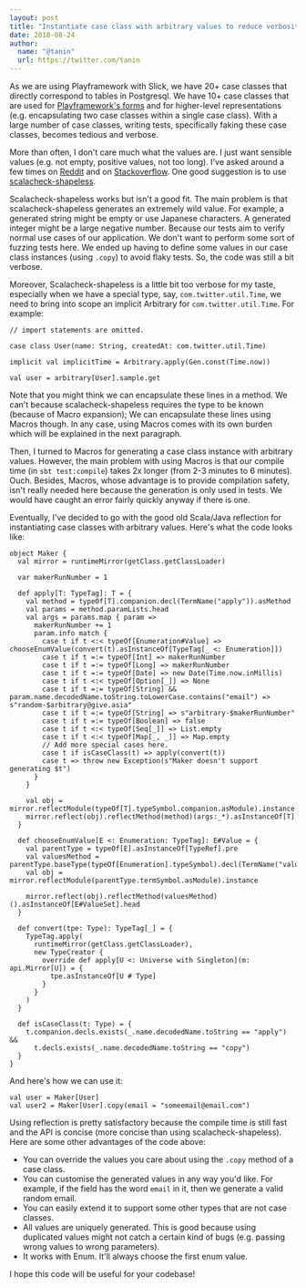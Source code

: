 ```yaml
---
layout: post
title: "Instantiate case class with arbitrary values to reduce verbosity in tests"
date: 2018-08-24
author:
  name: "@tanin"
  url: https://twitter.com/tanin
---
```


As we are using Playframework with Slick, we have 20+ case classes that directly correspond to tables in Postgresql.
We have 10+ case classes that are used for [Playframework's forms](https://www.playframework.com/documentation/2.6.x/ScalaForms) and for higher-level representations (e.g. encapsulating two case classes within a single case class). With a large number of case classes, writing tests, specifically faking these case classes, becomes tedious and verbose.

More than often, I don't care much what the values are. I just want sensible values (e.g. not empty, positive values, not too long). I've asked around a few times on [Reddit](https://www.reddit.com/r/scala/comments/7fgvjo/how_to_generate_a_function_to_instantiate_a_case/) and on [Stackoverflow](https://stackoverflow.com/questions/47482542/generate-a-function-to-instantiate-a-case-class-with-default-values-using-scala). One good suggestion is to use [scalacheck-shapeless](https://github.com/alexarchambault/scalacheck-shapeless).

Scalacheck-shapeless works but isn't a good fit. The main problem is that scalacheck-shapeless generates an extremely wild value. For example, a generated string might be empty or use Japanese characters. A generated integer might be a large negative number. Because our tests aim to verify normal use cases of our application. We don't want to perform some sort of fuzzing tests here. We ended up having to define some values in our case class instances (using `.copy`) to avoid flaky tests. So, the code was still a bit verbose.

Moreover, Scalacheck-shapeless is a little bit too verbose for my taste, especially when we have a special type, say, `com.twitter.util.Time`, we need to bring into scope an implicit Arbitrary for `com.twitter.util.Time`. For example:

```
// import statements are omitted.

case class User(name: String, createdAt: com.twitter.util.Time)

implicit val implicitTime = Arbitrary.apply(Gen.const(Time.now))

val user = arbitrary[User].sample.get
```

Note that you might think we can encapsulate these lines in a method. We can't because scalacheck-shapeless requires the type to be known (because of Macro expansion); We can encapsulate these lines using Macros though. In any case, using Macros comes with its own burden which will be explained in the next paragraph. 

Then, I turned to Macros for generating a case class instance with arbitrary values. However, the main problem with using Macros is that our compile time (in `sbt test:compile`) takes 2x longer (from 2-3 minutes to 6 minutes). Ouch. Besides, Macros, whose advantage is to provide compilation safety, isn't really needed here because the generation is only used in tests. We would have caught an error fairly quickly anyway if there is one.

Eventually, I've decided to go with the good old Scala/Java reflection for instantiating case classes with arbitrary values. Here's what the code looks like:

```
object Maker {
  val mirror = runtimeMirror(getClass.getClassLoader)

  var makerRunNumber = 1

  def apply[T: TypeTag]: T = {
    val method = typeOf[T].companion.decl(TermName("apply")).asMethod
    val params = method.paramLists.head
    val args = params.map { param =>
      makerRunNumber += 1
      param.info match {
        case t if t <:< typeOf[Enumeration#Value] => chooseEnumValue(convert(t).asInstanceOf[TypeTag[_ <: Enumeration]])
        case t if t =:= typeOf[Int] => makerRunNumber
        case t if t =:= typeOf[Long] => makerRunNumber
        case t if t =:= typeOf[Date] => new Date(Time.now.inMillis)
        case t if t <:< typeOf[Option[_]] => None
        case t if t =:= typeOf[String] && param.name.decodedName.toString.toLowerCase.contains("email") => s"random-$arbitrary@give.asia"
        case t if t =:= typeOf[String] => s"arbitrary-$makerRunNumber"
        case t if t =:= typeOf[Boolean] => false
        case t if t <:< typeOf[Seq[_]] => List.empty
        case t if t <:< typeOf[Map[_, _]] => Map.empty
        // Add more special cases here.
        case t if isCaseClass(t) => apply(convert(t))
        case t => throw new Exception(s"Maker doesn't support generating $t")
      }
    }

    val obj = mirror.reflectModule(typeOf[T].typeSymbol.companion.asModule).instance
    mirror.reflect(obj).reflectMethod(method)(args:_*).asInstanceOf[T]
  }

  def chooseEnumValue[E <: Enumeration: TypeTag]: E#Value = {
    val parentType = typeOf[E].asInstanceOf[TypeRef].pre
    val valuesMethod = parentType.baseType(typeOf[Enumeration].typeSymbol).decl(TermName("values")).asMethod
    val obj = mirror.reflectModule(parentType.termSymbol.asModule).instance

    mirror.reflect(obj).reflectMethod(valuesMethod)().asInstanceOf[E#ValueSet].head
  }

  def convert(tpe: Type): TypeTag[_] = {
    TypeTag.apply(
      runtimeMirror(getClass.getClassLoader),
      new TypeCreator {
        override def apply[U <: Universe with Singleton](m: api.Mirror[U]) = {
          tpe.asInstanceOf[U # Type]
        }
      }
    )
  }

  def isCaseClass(t: Type) = {
    t.companion.decls.exists(_.name.decodedName.toString == "apply") &&
      t.decls.exists(_.name.decodedName.toString == "copy")
  }
}
```

And here's how we can use it:

```
val user = Maker[User]
val user2 = Maker[User].copy(email = "someemail@email.com")
```

Using reflection is pretty satisfactory because the compile time is still fast and the API is concise (more concise than using scalacheck-shapeless). Here are some other advantages of the code above:

* You can override the values you care about using the `.copy` method of a case class.
* You can customise the generated values in any way you'd like. For example, if the field has the word `email` in it, then we generate a valid random email.
* You can easily extend it to support some other types that are not case classes.
* All values are uniquely generated. This is good because using duplicated values might not catch a certain kind of bugs (e.g. passing wrong values to wrong parameters).
* It works with Enum. It'll always choose the first enum value.

I hope this code will be useful for your codebase!


